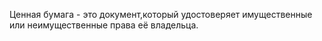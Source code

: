 Ценная бумага - это документ,который удостоверяет имущественные или неимущественные права её владельца.